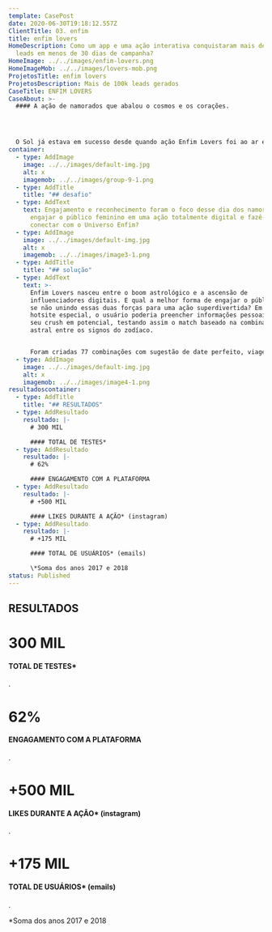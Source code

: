 ```yaml
---
template: CasePost
date: 2020-06-30T19:18:12.557Z
ClientTitle: 03. enfim
title: enfim lovers
HomeDescription: Como um app e uma ação interativa conquistaram mais de 100 mil
  leads em menos de 30 dias de campanha?
HomeImage: ../../images/enfim-lovers.png
HomeImageMob: ../../images/lovers-mob.png
ProjetosTitle: enfim lovers
ProjetosDescription: Mais de 100k leads gerados
CaseTitle: ENFIM LOVERS
CaseAbout: >-
  #### A ação de namorados que abalou o cosmos e os corações. 




  O Sol já estava em sucesso desde quando ação Enfim Lovers foi ao ar e aos astros, já que essa ação foi idealizada para engajar ainda mais o público-alvo da marca em seu lifestyle místico, através de um teste online para descobrir a combinação astrológica do participante e o seu amor/crush!
container:
  - type: AddImage
    image: ../../images/default-img.jpg
    alt: x
    imagemob: ../../images/group-9-1.png
  - type: AddTitle
    title: "## desafio"
  - type: AddText
    text: Engajamento e reconhecimento foram o foco desse dia dos namorados. Como
      engajar o público feminino em uma ação totalmente digital e fazê-lo se
      conectar com o Universo Enfim?
  - type: AddImage
    image: ../../images/default-img.jpg
    alt: x
    imagemob: ../../images/image3-1.png
  - type: AddTitle
    title: "## solução"
  - type: AddText
    text: >-
      Enfim Lovers nasceu entre o boom astrológico e a ascensão de
      influenciadores digitais. E qual a melhor forma de engajar o público jovem
      se não unindo essas duas forças para uma ação superdivertida? Em um
      hotsite especial, o usuário poderia preencher informações pessoais e sobre
      seu crush em potencial, testando assim o match baseado na combinação
      astral entre os signos do zodíaco. 


      Foram criadas 77 combinações com sugestão de date perfeito, viagem ideal e pedra mágica do casal, além de um resumo sobre o match e as principais características de cada um. Para tornar a experiência ainda mais incrível, os resultados foram gerados por ilustrações da influencer @nanaths, que também ativou a campanha em seu perfil.
  - type: AddImage
    image: ../../images/default-img.jpg
    alt: x
    imagemob: ../../images/image4-1.png
resultadoscontainer:
  - type: AddTitle
    title: "## RESULTADOS"
  - type: AddResultado
    resultado: |-
      # 300 MIL

      #### TOTAL DE TESTES*
  - type: AddResultado
    resultado: |-
      # 62%

      #### ENGAGAMENTO COM A PLATAFORMA
  - type: AddResultado
    resultado: |-
      # +500 MIL

      #### LIKES DURANTE A AÇÃO* (instagram)
  - type: AddResultado
    resultado: |-
      # +175 MIL

      #### TOTAL DE USUÁRIOS* (emails)

      \*Soma dos anos 2017 e 2018
status: Published
---
```

## RESULTADOS

# 300 MIL

#### TOTAL DE TESTES*

.

# 62%

#### ENGAGAMENTO COM A PLATAFORMA

.

# +500 MIL

#### LIKES DURANTE A AÇÃO* (instagram)

.

# +175 MIL

#### TOTAL DE USUÁRIOS* (emails)

.

\*Soma dos anos 2017 e 2018